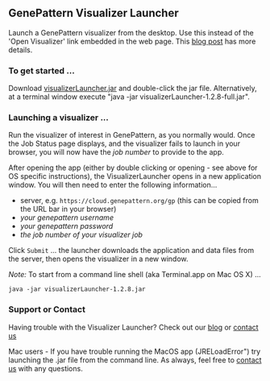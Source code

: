 ## GenePattern Visualizer Launcher

Launch a GenePattern visualizer from the desktop. Use this instead of the 'Open Visualizer' link embedded in the web page. This [blog post](https://www.genepattern.org/blog/2017/03/16/java-applet-based-visualizers-no-longer-function-in-any-browser) has more details.

### To get started ... 

Download [visualizerLauncher.jar](https://github.com/genepattern/VisualizerLauncher/releases/download/v1.2.8b/visualizerLauncher-1.2.8-full.jar) and double-click the jar file.  Alternatively, at a terminal window execute "java -jar visualizerLauncher-1.2.8-full.jar".

### Launching a visualizer ...
Run the visualizer of interest in GenePattern, as you normally would. Once the Job Status page displays, and the visualizer fails to launch in your browser, you will now have the _job number_ to provide to the app.

After opening the app (either by double clicking or opening - see above for OS specific instructions), the VisualizerLauncher opens in a new application window.
You will then need to enter the following information...
* server, e.g. `https://cloud.genepattern.org/gp` (this can be copied from the URL bar in your browser)
* _your genepattern username_
* _your genepattern password_
* _the job number of your visualizer job_

Click `Submit` ... the launcher downloads the application and data files from the server, then opens the visualizer in a new window.

*Note:* To start from a command line shell (aka Terminal.app on Mac OS X) ...
```
java -jar visualizerLauncher-1.2.8.jar
```

### Support or Contact

Having trouble with the Visualizer Launcher? Check out our [blog](https://www.genepattern.org/blog/2017/03/16/java-applet-based-visualizers-no-longer-function-in-any-browser) or [contact us](https://www.genepattern.org/contact)

Mac users - If you have trouble running the MacOS app (JRELoadError") try launching the .jar file from the command line. As always, feel free to [contact us](https://www.genepattern.org/contact) with any questions.
